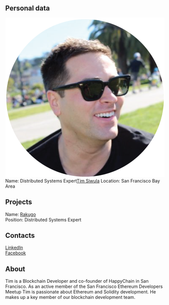 ## Personal data
![ photo](../people/photo/tim_siwula.png)  
Name:  Distributed Systems Expert[Tim Siwula](../people/tim_siwula.md)
Location: San Francisco Bay Area
## Projects 
Name: [Rakugo](../projects/rakugo.md)  
Position: Distributed Systems Expert
## Contacts
[LinkedIn](https://www.linkedin.com/in/tcsiwula/)  
[Facebook](https://www.facebook.com/meow.meow.kitty.purr.for.me)  
## About
Tim is a Blockchain Developer and co-founder of HappyChain in San Francisco. As an active member of the San Francisco Ethereum Developers Meetup Tim is passionate about Ethereum and Solidity development. He makes up a key member of our blockchain development team.